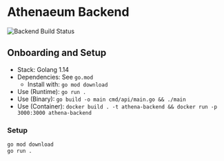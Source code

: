 # Athenaeum Backend

![Backend Build Status](https://github.com/raygervais/Athenaeum/workflows/Go/badge.svg)

## Onboarding and Setup

- Stack: Golang 1.14
- Dependencies: See `go.mod`
  - Install with: `go mod download`
- Use (Runtime): `go run .`
- Use (Binary): `go build -o main cmd/api/main.go && ./main`
- Use (Container): `docker build . -t athena-backend && docker run -p 3000:3000 athena-backend`

    
### Setup

```bash
go mod download
go run .
```

